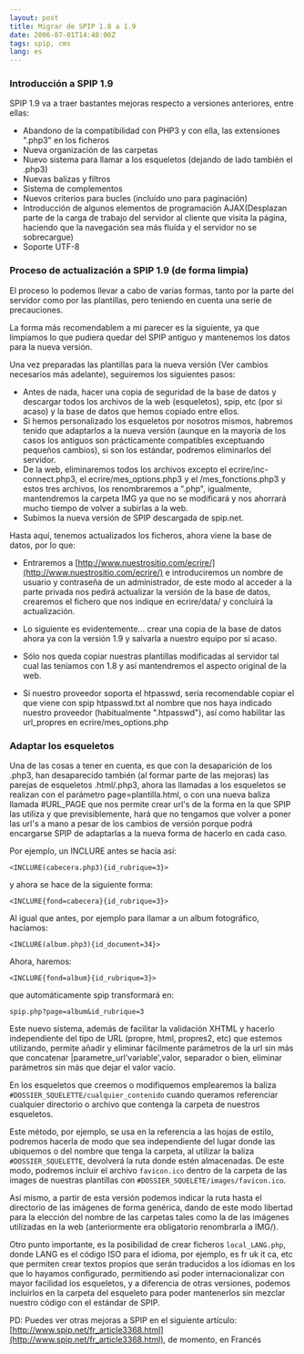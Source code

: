```yaml
---
layout: post
title: Migrar de SPIP 1.8 a 1.9
date: 2006-07-01T14:48:00Z
tags: spip, cms
lang: es
---
```


### Introducción a SPIP 1.9

SPIP 1.9 va a traer bastantes mejoras respecto a versiones anteriores, entre ellas:

- Abandono de la compatibilidad con PHP3 y con ella, las extensiones ".php3" en los ficheros
- Nueva organización de las carpetas
- Nuevo sistema para llamar a los esqueletos (dejando de lado también el .php3)
- Nuevas balizas y filtros
- Sistema de complementos
- Nuevos criterios para bucles (incluído uno para paginación)
- Introducción de algunos elementos de programación AJAX(Desplazan parte de la carga de trabajo del servidor al cliente que visita la página, haciendo que la navegación sea más fluída y el servidor no se sobrecargue)
- Soporte UTF-8

### Proceso de actualización a SPIP 1.9 (de forma limpia)

El proceso lo podemos llevar a cabo de varias formas, tanto por la parte del servidor como por las plantillas, pero teniendo en cuenta una serie de precauciones.

La forma más recomendablem a mi parecer es la siguiente, ya que limpiamos lo que pudiera quedar del SPIP antiguo y mantenemos los datos para la nueva versión.

Una vez preparadas las plantillas para la nueva versión (Ver cambios necesarios más adelante), seguiremos los siguientes pasos:

- Antes de nada, hacer una copia de seguridad de la base de datos y descargar todos los archivos de la web (esqueletos), spip, etc (por si acaso) y la base de datos que hemos copiado entre ellos.
- Si hemos personalizado los esqueletos por nosotros mismos, habremos tenido que adaptarlos a la nueva versión (aunque en la mayoría de los casos los antiguos son prácticamente compatibles exceptuando pequeños cambios), si son los estándar, podremos eliminarlos del servidor.
- De la web, eliminaremos todos los archivos excepto el ecrire/inc-connect.php3, el ecrire/mes_options.php3 y el /mes_fonctions.php3 y estos tres archivos, los renombraremos a ".php", igualmente, mantendremos la carpeta IMG ya que no se modificará y nos ahorrará mucho tiempo de volver a subirlas a la web.
- Subimos la nueva versión de SPIP descargada de spip.net.

Hasta aquí, tenemos actualizados los ficheros, ahora viene la base de datos, por lo que:

- Entraremos a [http://www.nuestrositio.com/ecrire/](http://www.nuestrositio.com/ecrire/) e introduciremos un nombre de usuario y contraseña de un administrador, de este modo al acceder a la parte privada nos pedirá actualizar la versión de la base de datos, crearemos el fichero que nos indique en ecrire/data/ y concluirá la actualización.
- Lo siguiente es evidentemente... crear una copia de la base de datos ahora ya con la versión 1.9 y salvarla a nuestro equipo por si acaso.
- Sólo nos queda copiar nuestras plantillas modificadas al servidor tal cual las teníamos con 1.8 y así mantendremos el aspecto original de la web.

- Si nuestro proveedor soporta el htpasswd, sería recomendable copiar el que viene con spip htpasswd.txt al nombre que nos haya indicado nuestro proveedor (habitualmente ".htpasswd"), así como habilitar las url_propres en ecrire/mes_options.php

### Adaptar los esqueletos

Una de las cosas a tener en cuenta, es que con la desaparición de los .php3, han desaparecido también (al formar parte de las mejoras) las parejas de esqueletos .html/.php3, ahora las llamadas a los esqueletos se realizan con el parámetro page=plantilla.html, o con una nueva baliza llamada #URL_PAGE que nos permite crear url's de la forma en la que SPIP las utiliza y que previsiblemente, hará que no tengamos que volver a poner las url's a mano a pesar de los cambios de versión porque podrá
encargarse SPIP de adaptarlas a la nueva forma de hacerlo en cada caso.

Por ejemplo, un INCLURE antes se hacía así:

~~~spip
<INCLURE(cabecera.php3){id_rubrique=3}>
~~~

y ahora se hace de la siguiente forma:

~~~spip
<INCLURE{fond=cabecera}{id_rubrique=3}>
~~~

Al igual que antes, por ejemplo para llamar a un album fotográfico, hacíamos:

~~~spip
<INCLURE(album.php3){id_document=34}>
~~~

Ahora, haremos:

~~~spip
<INCLURE{fond=album}{id_rubrique=3}>
~~~

que automáticamente spip transformará en:

~~~spip
spip.php?page=album&id_rubrique=3
~~~

Este nuevo sistema, además de facilitar la validación XHTML y hacerlo independiente del tipo de URL (propre, html, propres2, etc) que estemos utilizando, permite añadir y eliminar fácilmente parámetros de la url sin más que concatenar |parametre_url'variable',valor, separador o bien, eliminar parámetros sin más que dejar el valor vacío.

En los esqueletos que creemos o modifiquemos emplearemos la baliza `#DOSSIER_SQUELETTE/cualquier_contenido` cuando queramos referenciar cualquier directorio o archivo que contenga la carpeta de nuestros esqueletos.

Este método, por ejemplo, se usa en la referencia a las hojas de estilo, podremos hacerla de modo que sea independiente del lugar donde las ubiquemos o del nombre que tenga la carpeta, al utilizar la baliza `#DOSSIER_SQUELETTE`, devolverá la ruta donde estén almacenadas. De este modo, podremos incluir el archivo `favicon.ico` dentro de la carpeta de las images de nuestras plantillas con `#DOSSIER_SQUELETE/images/favicon.ico`.

Así mismo, a partir de esta versión podemos indicar la ruta hasta el directorio de las imágenes de forma genérica, dando de este modo libertad para la elección del nombre de las carpetas tales como la de las imágenes utilizadas en la web (anteriormente era obligatorio renombrarla a IMG/).

Otro punto importante, es la posibilidad de crear ficheros `local_LANG.php`, donde LANG es el código ISO para el idioma, por ejemplo, es fr uk it ca, etc que permiten crear textos propios que serán traducidos a los idiomas en los que lo hayamos configurado, permitiendo así poder internacionalizar con mayor facilidad los esqueletos, y a diferencia de otras versiones, podemos incluirlos en la carpeta del esqueleto para poder mantenerlos sin mezclar nuestro código con el estándar de SPIP.

PD: Puedes ver otras mejoras a SPIP en el siguiente artículo: [http://www.spip.net/fr_article3368.html](http://www.spip.net/fr_article3368.html), de momento, en Francés
